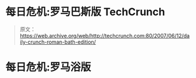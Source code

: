 # 每日危机:罗马巴斯版 TechCrunch

> 原文：<https://web.archive.org/web/http://techcrunch.com:80/2007/06/12/daily-crunch-roman-bath-edition/>

# 每日危机:罗马浴版